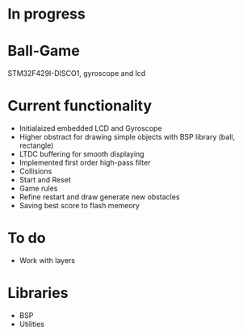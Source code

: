 # In progress

# Ball-Game
STM32F429I-DISCO1, gyroscope and lcd

# Current functionality
- Initialaized embedded LCD and Gyroscope
- Higher obstract for drawing simple objects with BSP library (ball, rectangle)
- LTDC buffering for smooth displaying
- Implemented first order high-pass filter
- Collisions
- Start and Reset
- Game rules
- Refine restart and draw generate new obstacles
- Saving best score to flash memeory

# To do
- Work with layers


# Libraries
- BSP
- Utilities
